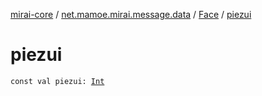 [mirai-core](../../index.md) / [net.mamoe.mirai.message.data](../index.md) / [Face](index.md) / [piezui](./piezui.md)

# piezui

`const val piezui: `[`Int`](https://kotlinlang.org/api/latest/jvm/stdlib/kotlin/-int/index.html)